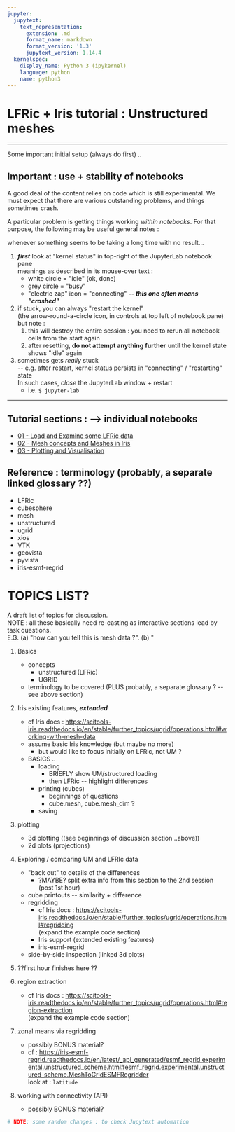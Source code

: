 ```yaml
---
jupyter:
  jupytext:
    text_representation:
      extension: .md
      format_name: markdown
      format_version: '1.3'
      jupytext_version: 1.14.4
  kernelspec:
    display_name: Python 3 (ipykernel)
    language: python
    name: python3
---
```


# LFRic + Iris tutorial : Unstructured meshes

<!-- #region tags=[] -->
---

Some important initial setup (always do first) ..
<!-- #endregion -->

## Important : use + stability of notebooks

A good deal of the content relies on code which is still experimental.
We must expect that there are various outstanding problems, and things sometimes crash.

A particular problem is getting things working *within notebooks*.  For that purpose, the following may be useful general notes :

whenever something seems to be taking a long time with no result...
   1. ***first*** look at "kernel status" in top-right of the JupyterLab notebook pane  
       meanings as described in its mouse-over text : 
       * white circle = "idle" (ok, done)
       * grey circle = "busy"
       * "electric zap" icon = "connecting"  ***-- this one often means "crashed"***
   2. if stuck, you can always "restart the kernel"  
      (the arrow-round-a-circle icon, in controls at top left of notebook pane)  
      but note :
        1. this will destroy the entire session :  you need to rerun all notebook cells from the start again
        2. after resetting, **do not attempt anything further** until the kernel state shows "idle" again
   3. sometimes gets *really* stuck  
      -- e.g. after restart, kernel status persists in "connecting" / "restarting" state  
      In such cases, *close* the JupyterLab window + restart
      * i.e. `$ jupyter-lab`


---
## Tutorial sections : --> individual notebooks
   * [01 - Load and Examine some LFRic data](./Sec_01_Load_and_Examine.ipynb)
   * [02 - Mesh concepts and Meshes in Iris](./Sec_02_Meshes.ipynb)
   * [03 - Plotting and Visualisation](./Sec_03_Plotting.ipynb)


## Reference : terminology (probably, a separate linked glossary ??)
  * LFRic
  * cubesphere
  * mesh
  * unstructured
  * ugrid
  * xios
  * VTK
  * geovista
  * pyvista
  * iris-esmf-regrid


<!-- #region -->
# **TOPICS LIST?**

A draft list of topics for discussion.  
NOTE : all these basically need re-casting as interactive sections lead by task questions.  
E.G. (a) "how can you tell this is mesh data ?". (b) "

  1. Basics
     * concepts
       * unstructured (LFRic)
       * UGRID
     * terminology to be covered (PLUS probably, a separate glossary ? -- see above section)


  1. Iris existing features, ***extended***
     * cf Iris docs : https://scitools-iris.readthedocs.io/en/stable/further_topics/ugrid/operations.html#working-with-mesh-data
     * assume basic Iris knowledge (but maybe no more)
        * but would like to focus initially on LFRic, not UM ?
     * BASICS ..
       * loading
          * BRIEFLY show UM/structured loading
          * then LFRic -- highlight differences
       * printing (cubes)
          * beginnings of questions
          * cube.mesh, cube.mesh_dim ?
       * saving

  1. plotting
     * 3d plotting ((see beginnings of discussion section ..above))
     * 2d plots (projections)

  1. Exploring / comparing UM and LFRIc data
       * "back out" to details of the differences
          * ?MAYBE? split extra info from this section to the 2nd session (post 1st hour)
       * cube printouts -- similarity + difference
       * regridding
         * cf Iris docs : https://scitools-iris.readthedocs.io/en/stable/further_topics/ugrid/operations.html#regridding  
           (expand the example code section)
         * Iris support (extended existing features)
         * iris-esmf-regrid
       * side-by-side inspection (linked 3d plots)

  1. ??first hour finishes here ??

  1. region extraction
     * cf Iris docs : https://scitools-iris.readthedocs.io/en/stable/further_topics/ugrid/operations.html#region-extraction  
       (expand the example code section)

  1. zonal means via regridding
     * possibly BONUS material?
     * cf : https://iris-esmf-regrid.readthedocs.io/en/latest/_api_generated/esmf_regrid.experimental.unstructured_scheme.html#esmf_regrid.experimental.unstructured_scheme.MeshToGridESMFRegridder  
       look at : `latitude`
       
  1. working with connectivity (API)
     * possibly BONUS material?


<!-- #endregion -->

```python
# NOTE: some random changes : to check Jupytext automation
```

```python

```
